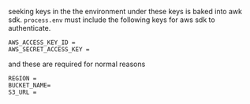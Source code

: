 seeking keys in the the environment under these keys is baked into awk sdk. `process.env` must include the following keys for aws sdk to authenticate.

```
AWS_ACCESS_KEY_ID =
AWS_SECRET_ACCESS_KEY =
```

and these are required for normal reasons
```
REGION = 
BUCKET_NAME=
S3_URL =
```
